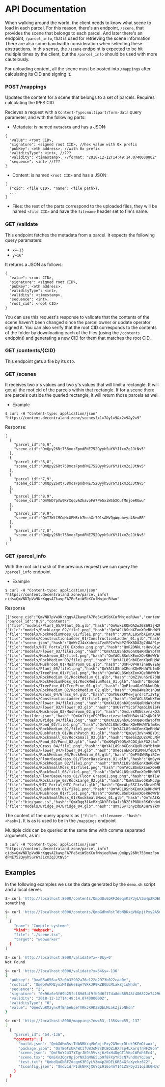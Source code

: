 # API Documentation

When walking around the world, the client needs to know what scene to load in each parcel. For this reason, there's an endpoint, `/scene`, that provides
the scene that belongs to each parcel. And later there's an endpoint, `/parcel_info`, that is used for retrieving the scene information. There are also some bandwidth consideration when selecting these abstractions. In this sense, the `/scene` endpoint is expected to be hit multiple times by the client, but the `/parcel_info` should be used with more cautelously.

For uploading content, all the scene must be posted into `/mappings` after calculating its CID and signing it.

### POST /mappings

Updates the content for a scene that belongs to a set of parcels. Requires calculating the IPFS CID

Recieves a request with a `Content-Type:multipart/form-data` query parameter, and with the following parts:

- Metadata: is named `metadata` and has a JSON:

```
{
  "value": <root CID>,
  "signature": <signed root CID>, //hex value with 0x prefix
  "pubKey": <eth address>, //with 0x prefix
  "validityType": <int>, //???
  "validity": <timestamp>, //format: "2018-12-12T14:49:14.074000000Z"
  "sequence": <int> //???
}
```

- Content: is named `<root CID>` and has a JSON:

```
[
  {"cid": <file CID>, "name": <file path>},
  ...
]
```

- Files: the rest of the parts correspond to the uploaded files, they will be named `<file CID>` and have the `filename` header set to file's name.

### GET /validate

This endpoint fetches the metadata from a parcel. It expects the following query paramaters:

- `x=-13`
- `y=16"`

It returns a JSON as follows:

```
{
  "value": <root CID>,
  "signature": <signed root CID>,
  "pubKey": <eth address>,
  "validityType": <int>,
  "validity": <timestamp>,
  "sequence": <int>,
  "root_cid": <root CID>
}
```
You can use this request's response to validate that the contents of the scene haven't been changed since the parcel owner or update operator signed it. You can also verify that the root CID corresponds to the contents of the folder by downloading each of the files (using the `/contents` endpoint) and generating a new CID for them that matches the root CID.

### GET /contents/{CID}

This endpoint gets a file by its `CID`.


### GET /scenes

It receives two x's values and two y's values that will limit a rectangle. It will get all the root cid of the parcels within that rectangle. If for a scene there are parcels outside the queried rectangle, it will return those parcels as well

* Example

```$ curl -H "Content-type: application/json" "https://content.decentraland.zone/scenes?x1=7&y1=9&x2=9&y2=9"```

Response:
```
[
  {
    "parcel_id":"6,9",
    "scene_cid":"QmQpy26Rt758mozFpndPNE752QyyhSuY6YJ1xmZqJJtNv5"
  },
  {
    "parcel_id":"6,8",
    "scene_cid":"QmQpy26Rt758mozFpndPNE752QyyhSuY6YJ1xmZqJJtNv5"
  },
  {
    "parcel_id":"7,9",
    "scene_cid":"QmQpy26Rt758mozFpndPNE752QyyhSuY6YJ1xmZqJJtNv5"
  },
  {
    "parcel_id":"8,9",
    "scene_cid":"QmVND7pVw9KrXqqvAZkavpFA7Pe5xiWSbXCufMnjoeRUwu"
  },
  {
    "parcel_id":"9,9",
    "scene_cid":"QmT7WfCMCqHcGPM5rh7hnhXr791sAMVQgWqubvyc4BeuBB"
  },
  {
    "parcel_id":"7,8",
    "scene_cid":"QmQpy26Rt758mozFpndPNE752QyyhSuY6YJ1xmZqJJtNv5"
  }
]
```
### GET /parcel_info

With the root cid (hash of the previous request) we can query the `/parcel_info` endpoint

* Example

```$ curl -H "Content-type: application/json" "https://content.decentraland.zone/parcel_info?cids=QmVND7pVw9KrXqqvAZkavpFA7Pe5xiWSbXCufMnjoeRUwu"```

Response

```
[{"scene_cid":"QmVND7pVw9KrXqqvAZkavpFA7Pe5xiWSbXCufMnjoeRUwu","content":{"parcel_id":"8,9","contents":[{"file":"models/Plant_05/Plant_05.glb","hash":"QmVwkiRQNQA2wZ68693jH29eCMYwoUNmSZsNh8LJpBJNG6"},{"file":"models/RockLarge_02/file1.png","hash":"QmYACL8SnbXEonXQeRHdWYbfm8vxvaFAWnsLHUaDG4ABp5"},{"file":"models/RockMediumMoss_01/file1.png","hash":"QmYACL8SnbXEonXQeRHdWYbfm8vxvaFAWnsLHUaDG4ABp5"},{"file":"models/ConstructionLadder_01/ConstructionLadder_01.glb","hash":"QmUgLMT1nLYa3WMJW8Wis64vt2DstJFgDZJD5cKhag84qZ"},{"file":"scene.json","hash":"QmWcZJ4xXabrq4TzoRP2nYvbPZfMX8D8Zg7d8AP1ysveoS"},{"file":"models/HTC_Portal/TX_EXodus.png.png","hash":"QmR2DNkLrsHevQiwS5bQ9rsjFc9XWidCQRsNU12inFCo15"},{"file":"models/Flower_03/file1.png","hash":"QmYACL8SnbXEonXQeRHdWYbfm8vxvaFAWnsLHUaDG4ABp5"},{"file":"models/Mushroom_02/file1.png","hash":"QmYACL8SnbXEonXQeRHdWYbfm8vxvaFAWnsLHUaDG4ABp5"},{"file":"models/RockMedium_03/file1.png","hash":"QmYACL8SnbXEonXQeRHdWYbfm8vxvaFAWnsLHUaDG4ABp5"},{"file":"models/Mushroom_01/Mushroom_01.glb","hash":"QmPFQV4W7ine8GYEGgx7TrcgQ67E9buf23YnChDQSn6cqM"},{"file":"models/Plant_05/file1.png","hash":"QmYACL8SnbXEonXQeRHdWYbfm8vxvaFAWnsLHUaDG4ABp5"},{"file":"models/TreePine_01/file1.png","hash":"QmYACL8SnbXEonXQeRHdWYbfm8vxvaFAWnsLHUaDG4ABp5"},{"file":"models/RockMedium_01/RockMedium_01.glb","hash":"QmZ1VuhSrB73QPD85bFf5Typ81fPBS5amQ7XbR5uhW5TFb"},{"file":"models/RockMediumMoss_01/RockMediumMoss_01.glb","hash":"QmQa6TnJdkULMt4N1hv22uamN7QnoejLsUQSAjszYAdbcQ"},{"file":"models/TreePine_01/TreePine_01.glb","hash":"QmP1eadGzG9kkmUQhjXLnn9oXQz934we5zhUvnwQJHPEEV"},{"file":"models/RockMedium_02/RockMedium_02.glb","hash":"QmaB4WeRc1nBnN8VGejuZXt9bMHdmDGnQK6U1pAfZqRkGb"},{"file":"models/Grass_04/Grass_04.glb","hash":"QmYkGZkPMewjqrdrCYiZYtpjyVSh1aj5QdJjCyZRL2WV8q"},{"file":"models/ConstructionLadder_01/file1.png","hash":"QmYACL8SnbXEonXQeRHdWYbfm8vxvaFAWnsLHUaDG4ABp5"},{"file":"models/Flower_04/file1.png","hash":"QmYACL8SnbXEonXQeRHdWYbfm8vxvaFAWnsLHUaDG4ABp5"},{"file":"models/Flower_03/Flower_03.glb","hash":"QmU7rfY5cSf7qmbik8iSFWHfdfgHnhkrMTnGSPaBgNuvpY"},{"file":"models/Mushroom_02/Mushroom_02.glb","hash":"QmcLrsMQNcsvrakQJrjmd1VR6rpHqQ5rRnjr823DfUPnTZ"},{"file":"builder.json","hash":"QmXm1YtjvE9PFDvzzivzsdkmGHH34vi4JsQN9t39qUv84k"},{"file":"models/Bridge_04/file1.png","hash":"QmYACL8SnbXEonXQeRHdWYbfm8vxvaFAWnsLHUaDG4ABp5"},{"file":"models/Pond_02/file1.png","hash":"QmYACL8SnbXEonXQeRHdWYbfm8vxvaFAWnsLHUaDG4ABp5"},{"file":"models/RockMedium_01/file1.png","hash":"QmYACL8SnbXEonXQeRHdWYbfm8vxvaFAWnsLHUaDG4ABp5"},{"file":"models/BushPatch_01/BushPatch_01.glb","hash":"QmQyj3nVn49BYDjiqgC1C5PKBQLmfCo79wwEo8adwbhZ7Y"},{"file":"models/RockSmall_03/RockSmall_03.glb","hash":"QmeSsZpUZxVbLNyVpiwVrKoaNmGiSVehA78fxjoSoXPDc8"},{"file":"models/Pond_02/Pond_02.glb","hash":"QmXMqSY9Q5zECDXjbkPG2t3mTfRoq2RFge5C8zJPdZGiaR"},{"file":"models/Grass_04/file1.png","hash":"QmYACL8SnbXEonXQeRHdWYbfm8vxvaFAWnsLHUaDG4ABp5"},{"file":"models/Flower_04/Flower_04.glb","hash":"QmecsnERbYDiKMHJfeD1Y6CWXBkSyUo4iYKN2iq5ZSHiVP"},{"file":"models/RockMedium_03/RockMedium_03.glb","hash":"QmPV4WN5piBCe4yXHHMQhAwy6NxtyyFhGrfaDkcjMibhiU"},{"file":"models/FloorBaseGrass_01/FloorBaseGrass_01.glb","hash":"QmSyvWnb5nKCaGHw9oHLSkwywvS5NYpj6vgb8L121kWveS"},{"file":"models/RockMedium_02/file1.png","hash":"QmYACL8SnbXEonXQeRHdWYbfm8vxvaFAWnsLHUaDG4ABp5"},{"file":"models/RockSmallMoss_01/file1.png","hash":"QmYACL8SnbXEonXQeRHdWYbfm8vxvaFAWnsLHUaDG4ABp5"},{"file":"models/RockSmall_03/file1.png","hash":"QmYACL8SnbXEonXQeRHdWYbfm8vxvaFAWnsLHUaDG4ABp5"},{"file":"models/FloorBaseGrass_01/Floor_Grass01.png.png","hash":"QmT1WfQPMBVhgwyxV5SfcfWivZ6hqMCT74nxdKXwyZBiXb"},{"file":"models/RockLarge_02/RockLarge_02.glb","hash":"QmWc1bwcQRaMc3goS3ZjAvtnZjsVMbMxWhjNsnUipANY56"},{"file":"models/HTC_Portal/HTC_Portal.glb","hash":"QmcWLpSSCJzvBBraNJ9EGmSrNY9WWKjNq4HuKGkw7d1Dtn"},{"file":"models/BushPatch_01/file1.png","hash":"QmYACL8SnbXEonXQeRHdWYbfm8vxvaFAWnsLHUaDG4ABp5"},{"file":"models/Mushroom_01/file1.png","hash":"QmYACL8SnbXEonXQeRHdWYbfm8vxvaFAWnsLHUaDG4ABp5"},{"file":"models/RockSmallMoss_01/RockSmallMoss_01.glb","hash":"QmTnAtKqUJCqfRhNVPL3DzZEe9npt7wvWmoV4gb4Lto52s"},{"file":"bin/game.js","hash":"QmYDgg31AxMXgGkYFFxQaJzRB2EiP8DUtRKdYhdvLqhT1E"},{"file":"models/Bridge_04/Bridge_04.glb","hash":"QmYJSvT3nyzdDASWr9YkmvCGzmqj66mDh6qVfTcv5jYxcp"}],"root_cid":"QmVND7pVw9KrXqqvAZkavpFA7Pe5xiWSbXCufMnjoeRUwu","publisher":"0xb79248c11f1b531f4dcecba0ecaebdd55e51ca6c"}}]
```

The content of the query appears as `{"file": <filename>. "hash": <hash>}`. It is as is used to be in the `/mappings` endpoint

Multiple cids can be queried at the same time with comma separated arguments, as in:

```$ curl -H "Content-type: application/json" "https://content.decentraland.zone/parcel_info?cids=QmVND7pVw9KrXqqvAZkavpFA7Pe5xiWSbXCufMnjoeRUwu,QmQpy26Rt758mozFpndPNE752QyyhSuY6YJ1xmZqJJtNv5"```


## Examples

In the following examples we use the data generated by the `demo.sh` script and a local server.

```bash
$> curl 'http://localhost:8000/contents/QmbdQuGbRFZdeqmK3PJyLV3m4p2KDELKRS4GfaXyehz672'
something

$> curl 'http://localhost:8000/contents/QmbGdhmRstTdbNBKxqVbGpjiPxy2A5nqrDLuk9KFmQtwox'
[
  {
    "name": "Compile systems",
    "kind": "Webpack",
    "file": "./scene.tsx",
    "target": "webworker"
  }
]
```

```bash
$> curl 'http://localhost:8000/validate?x=-0&y=0'
Not Found

$> curl 'http://localhost:8000/validate?x=54&y=-136'
{
  "pubkey": "0xa08a656ac52c0b32902a76e122d2973b022caa0e",
  "rootcid": "QmeoVuRM2ynxMfBn6eEqeTVRkJR9KZBQbLMLakZjioNhdn",
  "sequence": "2",
  "signature": "0x96a6e3f69b25fcf89d5af9fb9d6f17da8dd86548f486822e74296af1d8bcaf920e67684e2a15cd942526a4ede10dd5483eccb381d92f88b932858d7a466f99ed1b",
  "validity": "2018-12-12T14:49:14.074000000Z",
  "validityType": "0",
  "value": "QmeoVuRM2ynxMfBn6eEqeTVRkJR9KZBQbLMLakZjioNhdn"
}
```

```bash
$> curl 'http://localhost:8000/mappings?nw=53,-135&se=55,-137'
[
  {
    "parcel_id": "54,-136",
    "contents": {
      "build.json": "QmbGdhmRstTdbNBKxqVbGpjiPxy2A5nqrDLuk9KFmQtwox",
      "package.json": "QmTBetsUR4WC1fUB3oM7sDCBQZiHXrsp4LXarqTnHFZ9on",
      "scene.json": "QmfRoY2437YZgrJK9s5Vvkj6z9xH4DqGT1VKp1WFoh6Ec4",
      "scene.tsx": "QmSXv3Qgr8pjoYNXZqMhE5Lo9f8FXpYF5cN7vndXsYqJou",
      "test.txt": "QmbdQuGbRFZdeqmK3PJyLV3m4p2KDELKRS4GfaXyehz672",
      "tsconfig.json": "Qmdv1drP1dkNFKjX6YqL91Go4mY141ZSFQy311qidk9HJc"
    }
  }
]
```